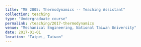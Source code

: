 ```yaml
---
title: "ME 2005: Thermodynamics -- Teaching Assistant"
collection: teaching
type: "Undergraduate course"
permalink: /teaching/2017-thermodynamics
venue: "Mechanical Engineering, National Taiwan University"
date: 2017-01-01
location: "Taipei, Taiwan"
---
```


